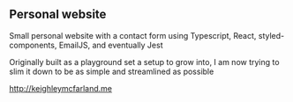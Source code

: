 ## Personal website

Small personal website with a contact form using Typescript, React, styled-components, EmailJS, and eventually Jest

Originally built as a playground set a setup to grow into, I am now trying to slim it down to be as simple and streamlined as possible

http://keighleymcfarland.me
